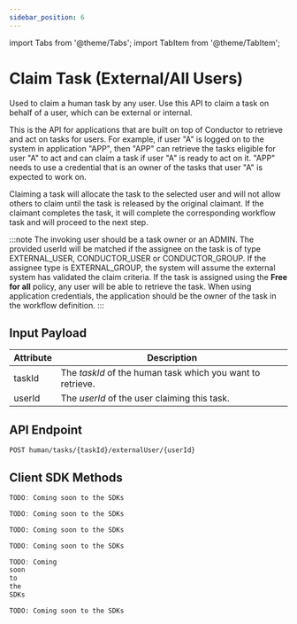 ```yaml
---
sidebar_position: 6
---
```


import Tabs from '@theme/Tabs'; import TabItem from '@theme/TabItem';

# Claim Task (External/All Users)

Used to claim a human task by any user. Use this API to claim a task on behalf of a user, which can be external or
internal.

This is the API for applications that are built on top of Conductor to retrieve and act on tasks for users. For example,
if user "A" is logged on to the system in application "APP", then "APP" can retrieve the tasks eligible for user "A" to
act and can claim a task if user "A" is ready to act on it. "APP" needs to use a credential that is an owner of the
tasks that user "A" is expected to work on.

Claiming a task will allocate the task to the selected user and will not allow others to claim until the task is released
by the original claimant. If the claimant completes the task, it will complete the corresponding workflow task and will
proceed to the next step.

:::note 
The invoking user should be a task owner or an ADMIN. The provided userId will be matched if the assignee on the
task is of type EXTERNAL_USER, CONDUCTOR_USER or CONDUCTOR_GROUP. If the assignee type is EXTERNAL_GROUP, the system
will assume the external system has validated the claim criteria. If the task is assigned using the __Free for all__
policy, any user will be able to retrieve the task. When using application credentials, the application should be the
owner of the task in the workflow definition.
:::

## Input Payload

| Attribute  | Description                                                |
|------------|------------------------------------------------------------| 
| taskId     | The *taskId* of the human task which you want to retrieve. | 
| userId     | The *userId* of the user claiming this task.               | 

## API Endpoint

```
POST human/tasks/{taskId}/externalUser/{userId}
```

## Client SDK Methods

<Tabs>
<TabItem value="Java" label="Java">

```java
TODO: Coming soon to the SDKs
```

</TabItem>
<TabItem value="Golang" label="Golang">

```go
TODO: Coming soon to the SDKs
```

</TabItem>
<TabItem value="Python" label="Python">

```python
TODO: Coming soon to the SDKs
```

</TabItem>
<TabItem value="CSharp" label="CSharp">

```csharp
TODO: Coming soon to the SDKs
```

</TabItem>
<TabItem value="Javascript" label="Javascript">

```javascript
TODO: Coming
soon
to
the
SDKs
```

</TabItem>
<TabItem value="Clojure" label="Clojure">

```clojure
TODO: Coming soon to the SDKs
```

</TabItem>
</Tabs>
